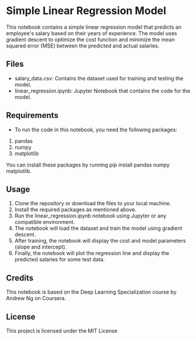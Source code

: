 # Simple Linear Regression Model
This notebook contains a simple linear regression model that predicts an employee's salary based on their years of experience. The model uses gradient descent to optimize the cost function and minimize the mean squared error (MSE) between the predicted and actual salaries.

## Files
- salary_data.csv: Contains the dataset used for training and testing the model.
- linear_regression.ipynb: Jupyter Notebook that contains the code for the model.

## Requirements
- To run the code in this notebook, you need the following packages:

1. pandas
2. numpy
3. matplotlib

You can install these packages by running pip install pandas numpy matplotlib.

## Usage
1. Clone the repository or download the files to your local machine.
2. Install the required packages as mentioned above.
3. Run the linear_regression.ipynb notebook using Jupyter or any compatible environment.
4. The notebook will load the dataset and train the model using gradient descent.
5. After training, the notebook will display the cost and model parameters (slope and intercept).
6. Finally, the notebook will plot the regression line and display the predicted salaries for some test data.

## Credits
This notebook is based on the Deep Learning Specialization course by Andrew Ng on Coursera.

## License
This project is licensed under the MIT License


